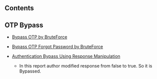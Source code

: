 ## Contents


## OTP Bypass

- [Bypass OTP by BruteForce](https://medium.com/bugbountywriteup/how-i-bypassed-the-otp-verification-process-part-1-e5b333274ae9)

- [Bypass OTP Forgot Password by BruteForce](https://medium.com/bugbountywriteup/how-i-bypassed-the-otp-verification-process-part-2-c69f067216d)

- [Authentication Bypass Using Response Manipulation](https://medium.com/@MAALP/authentication-bypass-using-response-manipulation-6c33eb1257ac) 

    - In this report author modified response from false to true. So it is Bypassed.